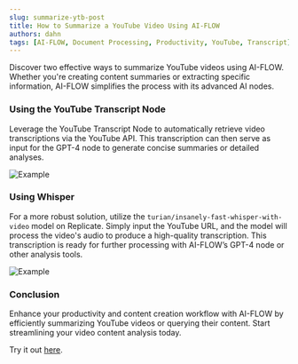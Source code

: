 ```yaml
---
slug: summarize-ytb-post
title: How to Summarize a YouTube Video Using AI-FLOW
authors: dahn
tags: [AI-FLOW, Document Processing, Productivity, YouTube, Transcript]
---
```


Discover two effective ways to summarize YouTube videos using AI-FLOW. Whether you're creating content summaries or extracting specific information, AI-FLOW simplifies the process with its advanced AI nodes.

### Using the YouTube Transcript Node

Leverage the YouTube Transcript Node to automatically retrieve video transcriptions via the YouTube API. This transcription can then serve as input for the GPT-4 node to generate concise summaries or detailed analyses.

![Example](/img/blog-images/summarize-ytb-post-1.png)

### Using Whisper

For a more robust solution, utilize the `turian/insanely-fast-whisper-with-video` model on Replicate. Simply input the YouTube URL, and the model will process the video's audio to produce a high-quality transcription. This transcription is ready for further processing with AI-FLOW’s GPT-4 node or other analysis tools.

![Example](/img/blog-images/summarize-ytb-post-2.png)

### Conclusion

Enhance your productivity and content creation workflow with AI-FLOW by efficiently summarizing YouTube videos or querying their content. Start streamlining your video content analysis today.

Try it out [here](https://app.ai-flow.net).
